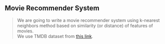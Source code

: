 ## Movie Recommender System

> We are going to write a movie recommender system using k-nearest neighbors method based on similarity (or distance) of features of movies.
> <br/>We use TMDB dataset from [this link](https://www.kaggle.com/tmdb/tmdb-movie-metadata).
